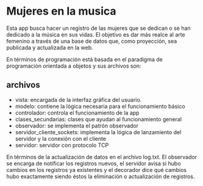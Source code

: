 # Mujeres en la musica

Esta app busca hacer un registro de las mujeres que se dedican o se han dedicado a la música en sus vidas. El objetivo es dar más realce al arte femenino a través de una base de datos que, como proyección, sea publicada y actualizada en la web.

En términos de programación está basada en el paradigma de programación orientada a objetos y sus archivos son:

## archivos

- vista: encargada de la interfaz gráfica del usuario.
- modelo: contiene la lógica necesaria para el funcionamiento básico
- controlador: controla el funcionamiento de la app
- clases_secundarias: clases que ayudan al funcionamiento general
- observador: se implementa el patrón observador
- servidor_cliente_sockets: implementa la lógica de lanzamiento del servidor y la conexión con el cliente
- servidor: servidor con protocolo TCP

En términos de la actualización de datos en el archivo log.txt. El observador se encarga de notificar los registros nuevos, el servidor avisa si hubo cambios en los registros ya existentes y el decorador dice qué cambios hubo exactamente siendo éstos la eliminación o actualización de registros.
